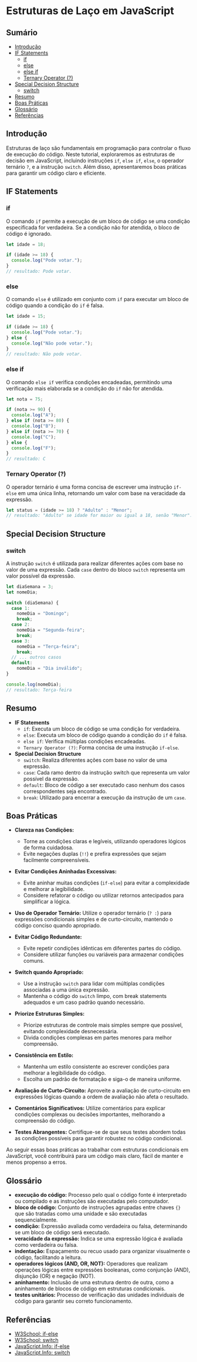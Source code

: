 # Estruturas de Laço em JavaScript

## Sumário
- [Introdução](#introdução)
- [IF Statements](#if-statements)
  - [if](#if)
  - [else](#else)
  - [else if](#else-if)
  - [Ternary Operator (?)](#ternary-operator-)
- [Special Decision Structure](#special-decision-structure)
  - [switch](#switch)
- [Resumo](#resumo)
- [Boas Práticas](#boas-práticas)
- [Glossário](#glossário)
- [Referências](#referências)

## Introdução
Estruturas de laço são fundamentais em programação para controlar o fluxo de execução do código. Neste tutorial, exploraremos as estruturas de decisão em JavaScript, incluindo instruções `if`, `else if`, `else`, o operador ternário `?`, e a instrução `switch`. Além disso, apresentaremos boas práticas para garantir um código claro e eficiente.

## IF Statements

### if
O comando `if` permite a execução de um bloco de código se uma condição especificada for verdadeira. Se a condição não for atendida, o bloco de código é ignorado.

```javascript
let idade = 18;

if (idade >= 18) {
  console.log("Pode votar.");
}
// resultado: Pode votar.
```

### else
O comando `else` é utilizado em conjunto com `if` para executar um bloco de código quando a condição do `if` é falsa.

```javascript
let idade = 15;

if (idade >= 18) {
  console.log("Pode votar.");
} else {
  console.log("Não pode votar.");
}
// resultado: Não pode votar.
```

### else if
O comando `else if` verifica condições encadeadas, permitindo uma verificação mais elaborada se a condição do `if` não for atendida.

```javascript
let nota = 75;

if (nota >= 90) {
  console.log("A");
} else if (nota >= 80) {
  console.log("B");
} else if (nota >= 70) {
  console.log("C");
} else {
  console.log("F");
}
// resultado: C
```

### Ternary Operator (?)
O operador ternário é uma forma concisa de escrever uma instrução `if-else` em uma única linha, retornando um valor com base na veracidade da expressão.

```javascript
let status = (idade >= 18) ? "Adulto" : "Menor";
// resultado: "Adulto" se idade for maior ou igual a 18, senão "Menor".
```

## Special Decision Structure

### switch
A instrução `switch` é utilizada para realizar diferentes ações com base no valor de uma expressão. Cada `case` dentro do bloco `switch` representa um valor possível da expressão.

```javascript
let diaSemana = 3;
let nomeDia;

switch (diaSemana) {
  case 1:
    nomeDia = "Domingo";
    break;
  case 2:
    nomeDia = "Segunda-feira";
    break;
  case 3:
    nomeDia = "Terça-feira";
    break;
  // ... outros casos
  default:
    nomeDia = "Dia inválido";
}

console.log(nomeDia);
// resultado: Terça-feira
```

## Resumo
- **IF Statements**
  - `if`: Executa um bloco de código se uma condição for verdadeira.
  - `else`: Executa um bloco de código quando a condição do `if` é falsa.
  - `else if`: Verifica múltiplas condições encadeadas.
  - `Ternary Operator (?)`: Forma concisa de uma instrução `if-else`.
- **Special Decision Structure**
  - `switch`: Realiza diferentes ações com base no valor de uma expressão.
  - `case`: Cada ramo dentro da instrução switch que representa um valor possível da expressão.
  - `default`: Bloco de código a ser executado caso nenhum dos casos correspondentes seja encontrado.
  - `break`: Utilizado para encerrar a execução da instrução de um `case`.

## Boas Práticas
- **Clareza nas Condições:**
   - Torne as condições claras e legíveis, utilizando operadores lógicos de forma cuidadosa.
   - Evite negações duplas (`!!`) e prefira expressões que sejam facilmente compreensíveis.

- **Evitar Condições Aninhadas Excessivas:**
   - Evite aninhar muitas condições (`if-else`) para evitar a complexidade e melhorar a legibilidade.
   - Considere refatorar o código ou utilizar retornos antecipados para simplificar a lógica.

- **Uso de Operador Ternário:** Utilize o operador ternário (`? :`) para expressões condicionais simples e de curto-circuito, mantendo o código conciso quando apropriado.

- **Evitar Código Redundante:**
   - Evite repetir condições idênticas em diferentes partes do código.
   - Considere utilizar funções ou variáveis para armazenar condições comuns.

- **Switch quando Apropriado:**
   - Use a instrução `switch` para lidar com múltiplas condições associadas a uma única expressão.
   - Mantenha o código do `switch` limpo, com break statements adequados e um caso padrão quando necessário.

- **Priorize Estruturas Simples:**
   - Priorize estruturas de controle mais simples sempre que possível, evitando complexidade desnecessária.
   - Divida condições complexas em partes menores para melhor compreensão.

- **Consistência em Estilo:**
   - Mantenha um estilo consistente ao escrever condições para melhorar a legibilidade do código.
   - Escolha um padrão de formatação e siga-o de maneira uniforme.

- **Avaliação de Curto-Circuito:** Aproveite a avaliação de curto-circuito em expressões lógicas quando a ordem de avaliação não afeta o resultado.

- **Comentários Significativos:** Utilize comentários para explicar condições complexas ou decisões importantes, melhorando a compreensão do código.

- **Testes Abrangentes:** Certifique-se de que seus testes abordem todas as condições possíveis para garantir robustez no código condicional.

Ao seguir essas boas práticas ao trabalhar com estruturas condicionais em JavaScript, você contribuirá para um código mais claro, fácil de manter e menos propenso a erros.

## Glossário
- **execução do código:** Processo pelo qual o código fonte é interpretado ou compilado e as instruções são executadas pelo computador.
- **bloco de código:** Conjunto de instruções agrupadas entre chaves `{}` que são tratadas como uma unidade e são executadas sequencialmente.
- **condição:** Expressão avaliada como verdadeira ou falsa, determinando se um bloco de código será executado.
- **veracidade da expressão:** Indica se uma expressão lógica é avaliada como verdadeira ou falsa.
- **indentação:** Espaçamento ou recuo usado para organizar visualmente o código, facilitando a leitura.
- **operadores lógicos (AND, OR, NOT):** Operadores que realizam operações lógicas entre expressões booleanas, como conjunção (AND), disjunção (OR) e negação (NOT).
- **aninhamento:** Inclusão de uma estrutura dentro de outra, como a aninhamento de blocos de código em estruturas condicionais.
- **testes unitários:** Processo de verificação das unidades individuais de código para garantir seu correto funcionamento.

## Referências
- [W3School: if-else](https://www.w3schools.com/js/js_if_else.asp)
- [W3School: switch](https://www.w3schools.com/js/js_switch.asp)
- [JavaScript.Info: if-else](https://javascript.info/ifelse)
- [JavaScript.Info: switch](https://javascript.info/switch)